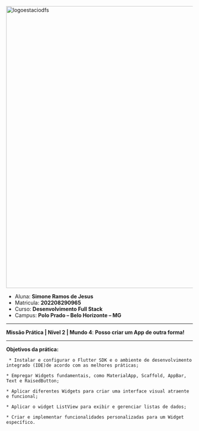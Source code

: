 <img width="762" alt="logoestaciodfs" src="https://user-images.githubusercontent.com/104142117/204535322-571ae0a5-b475-4441-83b2-06ba02d9930d.png">


- Aluna: **Simone Ramos de Jesus**
- Matricula: **202208290965**
- Curso: **Desenvolvimento Full Stack**
- Campus: **Polo Prado – Belo Horizonte – MG**  


---

**Missão Prática | Nível 2 | Mundo 4**: **Posso criar um App de outra forma!**

---

 **Objetivos da prática:**

     * Instalar e configurar o Flutter SDK e o ambiente de desenvolvimento integrado (IDE)de acordo com as melhores práticas;

	* Empregar Widgets fundamentais, como MaterialApp, Scaffold, AppBar, Text e RaisedButton;

	* Aplicar diferentes Widgets para criar uma interface visual atraente e funcional;

	* Aplicar o widget ListView para exibir e gerenciar listas de dados;

	* Criar e implementar funcionalidades personalizadas para um Widget específico.

